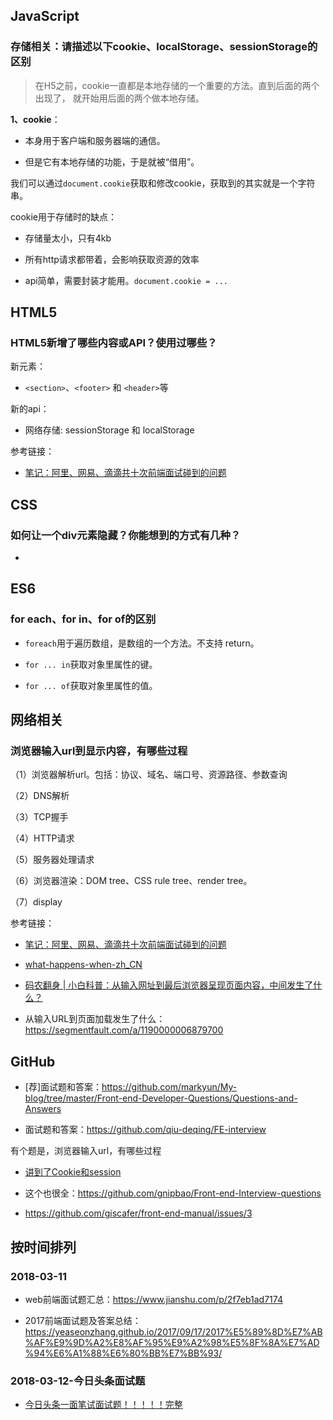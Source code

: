 





## JavaScript

### 存储相关：请描述以下cookie、localStorage、sessionStorage的区别


> 在H5之前，cookie一直都是本地存储的一个重要的方法。直到后面的两个出现了， 就开始用后面的两个做本地存储。


**1、cookie**：

- 本身用于客户端和服务器端的通信。

- 但是它有本地存储的功能，于是就被“借用”。

我们可以通过`document.cookie`获取和修改cookie，获取到的其实就是一个字符串。


cookie用于存储时的缺点：

- 存储量太小，只有4kb

- 所有http请求都带着，会影响获取资源的效率

- api简单，需要封装才能用。`document.cookie = ...`



## HTML5

### HTML5新增了哪些内容或API？使用过哪些？

新元素：

- `<section>`、`<footer>` 和 `<header>`等


新的api：

- 网络存储: sessionStorage 和 localStorage



参考链接：

- [笔记：阿里、网易、滴滴共十次前端面试碰到的问题](https://zhoukekestar.github.io/notes/2017/06/07/interview-answers.html)


## CSS

### 如何让一个div元素隐藏？你能想到的方式有几种？

-



## ES6

### for each、for in、for of的区别

- `foreach`用于遍历数组，是数组的一个方法。不支持 return。

- `for ... in`获取对象里属性的键。

- `for ... of`获取对象里属性的值。



## 网络相关

### 浏览器输入url到显示内容，有哪些过程


（1）浏览器解析url。包括：协议、域名、端口号、资源路径、参数查询

（2）DNS解析

（3）TCP握手

（4）HTTP请求

（5）服务器处理请求

（6）浏览器渲染：DOM tree、CSS rule tree、render tree。

（7）display


参考链接：


- [笔记：阿里、网易、滴滴共十次前端面试碰到的问题](https://zhoukekestar.github.io/notes/2017/06/07/interview-answers.html)

- [what-happens-when-zh_CN](https://github.com/skyline75489/what-happens-when-zh_CN)


- [码农翻身 | 小白科普：从输入网址到最后浏览器呈现页面内容，中间发生了什么？](https://mp.weixin.qq.com/s/3_DZKSP492uq9RfQ3eW4_A)

- 从输入URL到页面加载发生了什么：<https://segmentfault.com/a/1190000006879700>








## GitHub

- [荐]面试题和答案：<https://github.com/markyun/My-blog/tree/master/Front-end-Developer-Questions/Questions-and-Answers>


- 面试题和答案：<https://github.com/qiu-deqing/FE-interview>

有个题是，浏览器输入url，有哪些过程

- [讲到了Cookie和session](https://github.com/WarpPrism/Blog/issues/5)

- 这个也很全：<https://github.com/gnipbao/Front-end-Interview-questions>

- <https://github.com/giscafer/front-end-manual/issues/3>









## 按时间排列

### 2018-03-11


- web前端面试题汇总：<https://www.jianshu.com/p/2f7eb1ad7174>

- 2017前端面试题及答案总结：<https://yeaseonzhang.github.io/2017/09/17/2017%E5%89%8D%E7%AB%AF%E9%9D%A2%E8%AF%95%E9%A2%98%E5%8F%8A%E7%AD%94%E6%A1%88%E6%80%BB%E7%BB%93/>


### 2018-03-12-今日头条面试题

- [ 今日头条一面笔试面试题！！！！！完整](http://blog.csdn.net/github_35924246/article/details/75675901)

